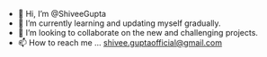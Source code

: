 - 👋 Hi, I’m @ShiveeGupta
- 🌱 I’m currently learning and updating myself gradually.
- 💞️ I’m looking to collaborate on the new and challenging projects.
- 📫 How to reach me ... shivee.guptaofficial@gmail.com

<!---
ShiveeGupta/ShiveeGupta is a ✨ special ✨ repository because its `README.md` (this file) appears on your GitHub profile.
You can click the Preview link to take a look at your changes.
--->
